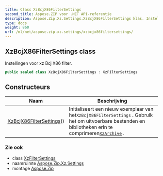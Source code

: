 ```yaml
---
title: Class XzBcjX86FilterSettings
second_title: Aspose.ZIP voor .NET API-referentie
description: Aspose.Zip.Xz.Settings.XzBcjX86FilterSettings klas. Instellingen voor xz Bcj X86 filter.
type: docs
weight: 860
url: /nl/net/aspose.zip.xz.settings/xzbcjx86filtersettings/
---
```

## XzBcjX86FilterSettings class

Instellingen voor xz Bcj X86 filter.

```csharp
public sealed class XzBcjX86FilterSettings : XzFilterSettings
```

## Constructeurs

| Naam | Beschrijving |
| --- | --- |
| [XzBcjX86FilterSettings](xzbcjx86filtersettings/)() | Initialiseert een nieuw exemplaar van het`XzBcjX86FilterSettings` . Gebruik het om uitvoerbare bestanden en bibliotheken erin te comprimeren[`XzArchive`](../../aspose.zip.xz/xzarchive/) . |

### Zie ook

* class [XzFilterSettings](../xzfiltersettings/)
* naamruimte [Aspose.Zip.Xz.Settings](../../aspose.zip.xz.settings/)
* montage [Aspose.Zip](../../)



